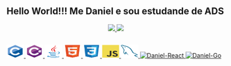
## Hello World!!! Me Daniel e sou estudande de ADS

<div align="center">
  <a href="https://github.com/DannyahIA">
  <img height="180em" src="https://github-readme-stats.vercel.app/api?username=DannyahIA&show_icons=true&theme=radical&include_all_commits=true&count_private=true"/>
  <img height="180em" src="https://github-readme-stats.vercel.app/api/top-langs/?username=DannyahIA&layout=compact&langs_count=7&theme=radical"/>
</div>

##

<div style="display: inline_block">
  <img aling="center" alt="Daniel-C" height="30" width="40" 
src="https://raw.githubusercontent.com/devicons/devicon/master/icons/c/c-original.svg">
  <img aling="center" alt="Daniel-CSharp" height="30" width="40" src="https://raw.githubusercontent.com/devicons/devicon/master/icons/csharp/csharp-original.svg">
  <img aling="center" alt="Daniel-Java" height="30" width="40" 
src="https://raw.githubusercontent.com/devicons/devicon/master/icons/java/java-original.svg">
  <img aling="center" alt="Daniel-HTML" height="30" width="40" src="https://raw.githubusercontent.com/devicons/devicon/master/icons/html5/html5-original.svg">
  <img aling="center" alt="Daniel-CSS" height="30" width="40" 
src="https://raw.githubusercontent.com/devicons/devicon/master/icons/css3/css3-original.svg">
  <img aling="center" alt="Daniel-JS" height="30" width="40" 
src="https://raw.githubusercontent.com/devicons/devicon/master/icons/javascript/javascript-original.svg">
  <img aling="center" alt="Daniel-MySQL" height="30" width="40" 
src="https://raw.githubusercontent.com/devicons/devicon/master/icons/mysql/mysql-original.svg">
  <img src="https://cdn.jsdelivr.net/gh/devicons/devicon@latest/icons/react/react-original.svg" alt ="Daniel-React" height="30" width="40"/>
  <img src="https://cdn.jsdelivr.net/gh/devicons/devicon@latest/icons/go/go-original-wordmark.svg" alt ="Daniel-Go" height="30" width="40"/>
</div>

##
<!--
**LucasPurkota/LucasPurkota** is a ✨ _special_ ✨ repository because its `README.md` (this file) appears on your GitHub profile.

Here are some ideas to get you started:
- 👋 Hi, I’m @DannyahIA
- 👀 I’m interested in ...
- 🌱 I’m currently learning ...
- 💞️ I’m looking to collaborate on ...
- 📫 How to reach me ...
- 😄 Pronouns: ...
- ⚡ Fun fact: ...

<!---
DannyahIA/DannyahIA is a ✨ special ✨ repository because its `README.md` (this file) appears on your GitHub profile.
You can click the Preview link to take a look at your changes.
--->

